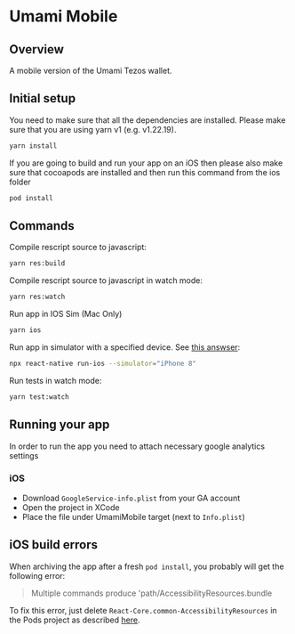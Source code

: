# Umami Mobile

## Overview

A mobile version of the Umami Tezos wallet.

## Initial setup

You need to make sure that all the dependencies are installed. Please make sure that you are using yarn v1 (e.g. v1.22.19).

```sh
yarn install
```

If you are going to build and run your app on an iOS then please also make sure that cocoapods are installed and then run this command from the ios folder

```sh
pod install
```

## Commands

Compile rescript source to javascript:

```sh
yarn res:build

```

Compile rescript source to javascript in watch mode:

```sh
yarn res:watch
```

Run app in IOS Sim (Mac Only)

```sh
yarn ios
```

Run app in simulator with a specified device. See [this answser](https://stackoverflow.com/a/37329896/6797267):

```sh
npx react-native run-ios --simulator="iPhone 8"
```

Run tests in watch mode:

```sh
yarn test:watch
```

## Running your app
In order to run the app you need to attach necessary google analytics settings

### iOS
- Download `GoogleService-info.plist` from your GA account
- Open the project in XCode
- Place the file under UmamiMobile target (next to `Info.plist`)

## iOS build errors

When archiving the app after a fresh `pod install`, you probably will get the following error:

> Multiple commands produce 'path/AccessibilityResources.bundle

To fix this error, just delete `React-Core.common-AccessibilityResources` in the Pods project as described [here](https://stackoverflow.com/a/65083990/6797267).
